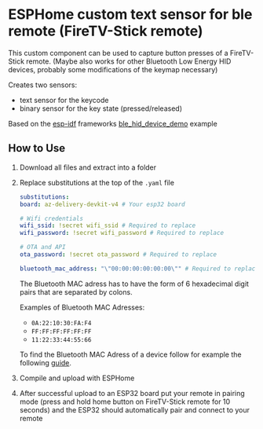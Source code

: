 # ESPHome custom text sensor for ble remote (FireTV-Stick remote)
This custom component can be used to capture button presses of a  FireTV-Stick remote. (Maybe also works for other Bluetooth Low Energy HID devices, probably some modifications of the keymap necessary) 

Creates two sensors:
- text sensor for the keycode
- binary sensor for the key state (pressed/released)


Based on the [esp-idf](https://docs.espressif.com/projects/esp-idf/en/latest/esp32/get-started/index.html) frameworks [ble_hid_device_demo](https://github.com/espressif/esp-idf/tree/master/examples/bluetooth/bluedroid/ble/ble_hid_device_demo) example

## How to Use
1. Download all files and extract into a folder
2. Replace substitutions at the top of the `.yaml` file
    ```yaml
    substitutions:
    board: az-delivery-devkit-v4 # Your esp32 board

    # Wifi credentials
    wifi_ssid: !secret wifi_ssid # Required to replace
    wifi_password: !secret wifi_password # Required to replace

    # OTA and API
    ota_password: !secret ota_password # Required to replace

    bluetooth_mac_address: "\"00:00:00:00:00:00\"" # Required to replace
    ```
    The Bluetooth MAC adress has to have the form of 6 hexadecimal digit pairs that are separated by colons.
    
    Examples of Bluetooth MAC Adresses:
    - `0A:22:10:30:FA:F4`
    - `FF:FF:FF:FF:FF:FF`
    - `11:22:33:44:55:66`

    To find the Bluetooth MAC Adress of a device follow for example the following [guide](https://www.techwalla.com/articles/how-do-i-find-a-bluetooth-address).

3. Compile and upload with ESPHome
4. After successful upload to an ESP32 board put your remote in pairing mode (press and hold home button on FireTV-Stick remote for 10 seconds) and the ESP32 should automatically pair and connect to your remote 